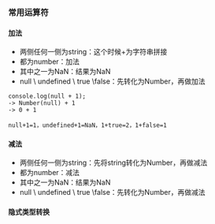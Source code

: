 
### 常用运算符
#### 加法

- 两侧任何一侧为string：这个时候+为字符串拼接
- 都为number：加法
- 其中之一为NaN：结果为NaN
- null \ undefined \ true \false：先转化为Number，再做加法

```
console.log(null + 1);
-> Number(null) + 1
-> 0 + 1

null+1=1，undefined+1=NaN，1+true=2，1+false=1
```

#### 减法

- 两侧任何一侧为string：先将string转化为Number，再做减法
- 都为number：减法
- 其中之一为NaN：结果为NaN
- null \ undefined \ true \false：先转化为Number，再做减法

#### 隐式类型转换